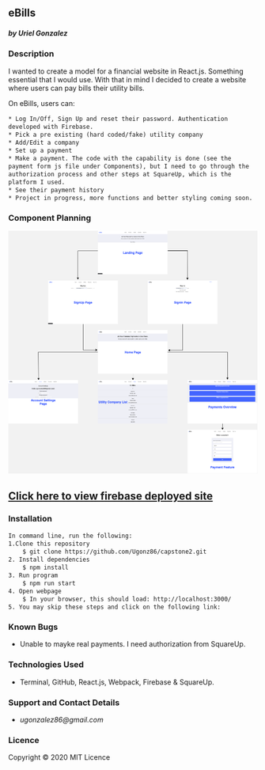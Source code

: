 ## eBills
##### by _**Uriel Gonzalez**_

### Description
I wanted to create a model for a financial website in React.js. Something essential that I would use. With that in mind I decided to create a website where users can pay bills their utility bills.

On eBills, users can:
```
* Log In/Off, Sign Up and reset their password. Authentication developed with Firebase.
* Pick a pre existing (hard coded/fake) utility company
* Add/Edit a company
* Set up a payment
* Make a payment. The code with the capability is done (see the payment form js file under Components), but I need to go through the authorization process and other steps at SquareUp, which is the platform I used.
* See their payment history
* Project in progress, more functions and better styling coming soon.
```

### Component Planning
![_components](_components.png)

## [Click here to view firebase deployed site](https://ebills-2dd61.firebaseapp.com/)

### Installation
```
In command line, run the following:
1.Clone this repository
    $ git clone https://github.com/Ugonz86/capstone2.git
2. Install dependencies
    $ npm install
3. Run program
    $ npm run start
4. Open webpage
    $ In your browser, this should load: http://localhost:3000/
5. You may skip these steps and click on the following link:
```

### Known Bugs
* Unable to mayke real payments. I need authorization from SquareUp.

### Technologies Used
* Terminal, GitHub, React.js, Webpack, Firebase & SquareUp.

### Support and Contact Details
* _ugonzalez86@gmail.com_

### Licence
Copyright © 2020
MIT Licence
